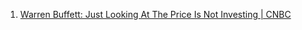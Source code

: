 1. [Warren Buffett: Just Looking At The Price Is Not Investing | CNBC](https://youtu.be/Qm0jktMIYlk)